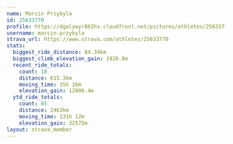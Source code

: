 ```yaml
---
name: Marcin Przybyla
id: 25633770
profile: https://dgalywyr863hv.cloudfront.net/pictures/athletes/25633770/12947173/2/large.jpg
username: marcin-przybyla
strava_url: https://www.strava.com/athletes/25633770
stats:
  biggest_ride_distance: 84.34km
  biggest_climb_elevation_gain: 1926.8m
  recent_ride_totals:
    count: 18
    distance: 615.3km
    moving_time: 35h 16m
    elevation_gain: 12006.4m
  ytd_ride_totals:
    count: 85
    distance: 2463km
    moving_time: 131h 12m
    elevation_gain: 32575m
layout: strava_member
--- 
```


